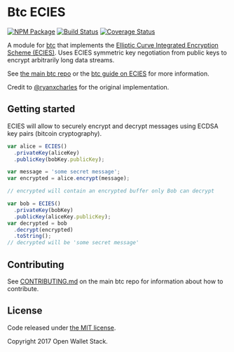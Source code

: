 Btc ECIES
======

[![NPM Package](https://img.shields.io/npm/v/btc-ecies.svg?style=flat-square)](https://www.npmjs.org/package/btc-ecies)
[![Build Status](https://img.shields.io/travis/owstack/btc-ecies.svg?branch=master&style=flat-square)](https://travis-ci.org/owstack/btc-ecies)
[![Coverage Status](https://img.shields.io/coveralls/owstack/btc-ecies.svg?style=flat-square)](https://coveralls.io/r/owstack/btc-ecies)

A module for [btc][btc] that implements the [Elliptic Curve Integrated Encryption Scheme (ECIES)][ECIES]. Uses ECIES symmetric key negotiation from public keys to encrypt arbitrarily long data streams.

See [the main btc repo](https://github.com/owstack/btc) or the [btc guide on ECIES](http://btc.io/guide/module/ecies/index.html) for more information.

Credit to [@ryanxcharles][ryan] for the original implementation.

## Getting started

ECIES will allow to securely encrypt and decrypt messages using ECDSA key pairs (bitcoin cryptography).

```javascript
var alice = ECIES()
  .privateKey(aliceKey)
  .publicKey(bobKey.publicKey);

var message = 'some secret message';
var encrypted = alice.encrypt(message);

// encrypted will contain an encrypted buffer only Bob can decrypt

var bob = ECIES()
  .privateKey(bobKey)
  .publicKey(aliceKey.publicKey);
var decrypted = bob
  .decrypt(encrypted)
  .toString();
// decrypted will be 'some secret message'
```

## Contributing

See [CONTRIBUTING.md](https://github.com/owstack/btc/blob/master/CONTRIBUTING.md) on the main btc repo for information about how to contribute.

## License

Code released under [the MIT license](https://github.com/owstack/btc/blob/master/LICENSE).

Copyright 2017 Open Wallet Stack.

[btc]: http://github.com/owstack/btc
[ECIES]: http://en.wikipedia.org/wiki/Integrated_Encryption_Scheme
[ryan]: http://github.com/ryanxcharles
